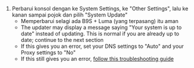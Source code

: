 1. Perbarui konsol dengan ke System Settings, ke "Other Settings", lalu ke kanan sampai pojok dan pilih "System Update"
   - Memperbarui selagi ada B9S + Luma (yang terpasang) itu aman
   - The updater may display a message saying "Your system is up to date" instead of updating. This is normal if you are already up to date; continue to the next section
   - If this gives you an error, set your DNS settings to "Auto" and your Proxy settings to "No"
   - If this still gives you an error, [follow this troubleshooting guide](troubleshooting-finalizing-setup.html)
